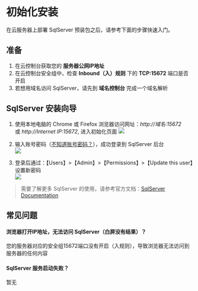 # 初始化安装

在云服务器上部署 SqlServer 预装包之后，请参考下面的步骤快速入门。

## 准备

1. 在云控制台获取您的 **服务器公网IP地址** 
2. 在云控制台安全组中，检查 **Inbound（入）规则** 下的 **TCP:15672** 端口是否开启
3. 若想用域名访问 SqlServer，请先到 **域名控制台** 完成一个域名解析

## SqlServer 安装向导

1. 使用本地电脑的 Chrome 或 Firefox 浏览器访问网址：*http://域名:15672* 或 *http://Internet IP:15672*, 进入初始化页面
   ![](https://libs.websoft9.com/Websoft9/DocsPicture/zh/sqlserver/sqlserver-login-websoft9.png)

2. 输入账号密码（[不知道账号密码？](/zh/stack-accounts.md#sqlserver)），成功登录到 SqlServer 后台  
   ![](https://libs.websoft9.com/Websoft9/DocsPicture/zh/sqlserver/sqlserver-bk-websoft9.png)

3. 登录后通过：【Users】>【Admin】>【Permissions】>【Update this user】设置新密码  
   ![](https://libs.websoft9.com/Websoft9/DocsPicture/zh/sqlserver/sqlserver-pw-websoft9.png)

> 需要了解更多 SqlServer 的使用，请参考官方文档：[SqlServer Documentation](https://www.sqlserver.com/documentation.html)

## 常见问题

#### 浏览器打开IP地址，无法访问 SqlServer（白屏没有结果）？

您的服务器对应的安全组15672端口没有开启（入规则），导致浏览器无法访问到服务器的任何内容

#### SqlServer 服务启动失败？

暂无